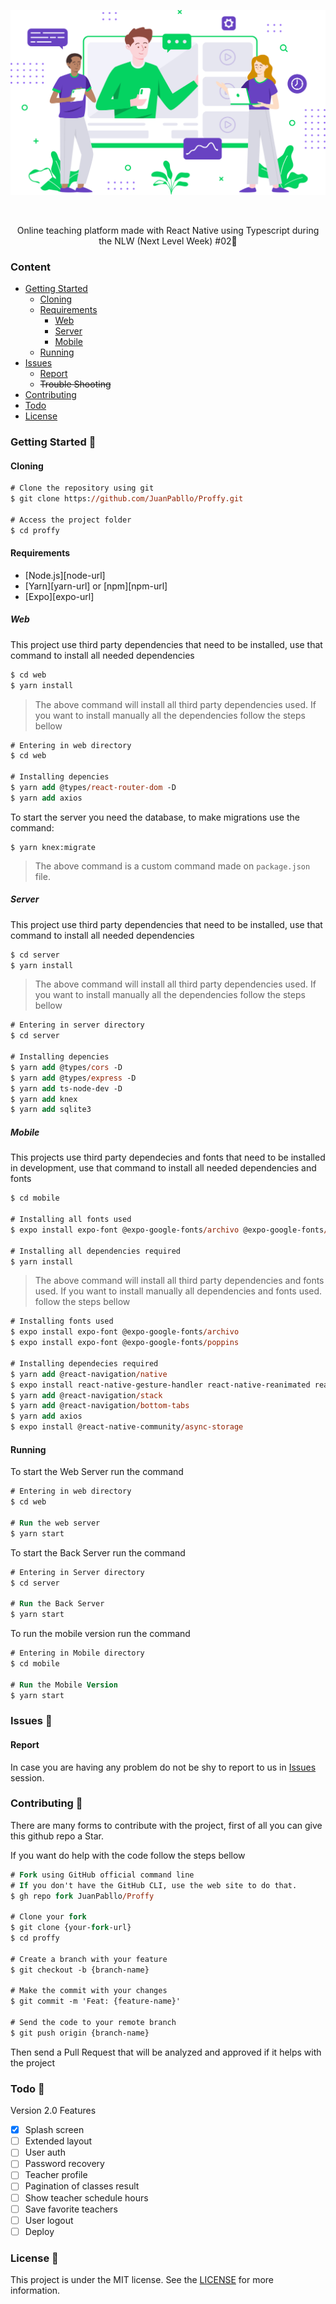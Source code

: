 
[codacy-badge]: https://app.codacy.com/project/badge/Grade/b2d32fa731984f3e9c3eaa814861c9db
[license-url]: https://github.com/JuanPabllo/Proffy/blob/master/README.md
[issues-url]: https://github.com/JuanPabllo/Proffy/issues
<!-- VARS -->

<div align="center">

![](.github/docs/img/landing.svg)

</div>

<br>
<p align="center">
    Online teaching platform made with React Native using Typescript during the<a src="https://nextlevelweek.com"> NLW (Next Level Week) #02</a>🚀
</p>

<div align="center">  

</div>

### Content

-   [Getting Started](#Getting-Started-)
    -   [Cloning](#Cloning)
    -   [Requirements](#Requirements)
        -   [Web](#Web)
        -   [Server](#Server)
        -   [Mobile](#Mobile)
    -   [Running](#Running)
-   [Issues](#Issues-)
    -   [Report](#Report)
    -   ~~Trouble Shooting~~
-   [Contributing](#Contributing-)
-   [Todo](#Todo-)
-   [License](#License-)

### Getting Started 🚀

#### Cloning

```ps
# Clone the repository using git
$ git clone https://github.com/JuanPabllo/Proffy.git

# Access the project folder
$ cd proffy
```

#### Requirements

-   [Node.js][node-url]
-   [Yarn][yarn-url] or [npm][npm-url]
-   [Expo][expo-url]

##### Web

This project use third party dependencies that need to be installed, use that command to install all needed dependencies

```ps
$ cd web
$ yarn install
```

> The above command will install all third party dependencies used. If you want to install manually all the dependencies follow the steps bellow

```ps
# Entering in web directory
$ cd web

# Installing depencies
$ yarn add @types/react-router-dom -D
$ yarn add axios
```

To start the server you need the database, to make migrations use the command:

```
$ yarn knex:migrate
```

> The above command is a custom command made on `package.json` file.

##### Server

This project use third party dependencies that need to be installed, use that command to install all needed dependencies

```ps
$ cd server
$ yarn install
```

> The above command will install all third party dependencies used. If you want to install manually all the dependencies follow the steps bellow

```ps
# Entering in server directory
$ cd server

# Installing depencies
$ yarn add @types/cors -D
$ yarn add @types/express -D
$ yarn add ts-node-dev -D
$ yarn add knex
$ yarn add sqlite3
```

##### Mobile

This projects use third party dependecies and fonts that need to be installed in development, use that command to install all needed dependencies and fonts

```ps
$ cd mobile

# Installing all fonts used
$ expo install expo-font @expo-google-fonts/archivo @expo-google-fonts/poppins

# Installing all dependencies required
$ yarn install
```

> The above command will install all third party dependencies and fonts used. If you want to install manually all dependencies and fonts used. follow the steps bellow

```ps
# Installing fonts used
$ expo install expo-font @expo-google-fonts/archivo
$ expo install expo-font @expo-google-fonts/poppins

# Installing dependecies required
$ yarn add @react-navigation/native
$ expo install react-native-gesture-handler react-native-reanimated react-native-screens react-native-safe-area-context @react-native-community/masked-view
$ yarn add @react-navigation/stack
$ yarn add @react-navigation/bottom-tabs
$ yarn add axios
$ expo install @react-native-community/async-storage
```

#### Running

To start the Web Server run the command

```ps
# Entering in web directory
$ cd web

# Run the web server
$ yarn start
```

To start the Back Server run the command

```ps
# Entering in Server directory
$ cd server

# Run the Back Server
$ yarn start
```

To run the mobile version run the command

```ps
# Entering in Mobile directory
$ cd mobile

# Run the Mobile Version
$ yarn start
```

### Issues 🐛

#### Report

In case you are having any problem do not be shy to report to us in [Issues][issues-url] session.

### Contributing 🤝

There are many forms to contribute with the project, first of all you can give this github repo a Star.

If you want do help with the code follow the steps bellow

```ps
# Fork using GitHub official command line
# If you don't have the GitHub CLI, use the web site to do that.
$ gh repo fork JuanPabllo/Proffy

# Clone your fork
$ git clone {your-fork-url}
$ cd proffy

# Create a branch with your feature
$ git checkout -b {branch-name}

# Make the commit with your changes
$ git commit -m 'Feat: {feature-name}'

# Send the code to your remote branch
$ git push origin {branch-name}
```

Then send a Pull Request that will be analyzed and approved if it helps with the project

### Todo 📌

Version 2.0 Features

-   [x] Splash screen
-   [ ] Extended layout
-   [ ] User auth
-   [ ] Password recovery
-   [ ] Teacher profile
-   [ ] Pagination of classes result
-   [ ] Show teacher schedule hours
-   [ ] Save favorite teachers
-   [ ] User logout
-   [ ] Deploy

### License 📝

This project is under the MIT license. See the [LICENSE][license-url] for more information.
